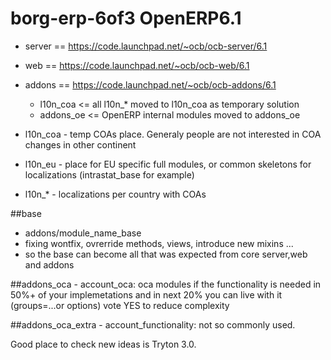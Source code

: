 borg-erp-6of3 OpenERP6.1
=========================

 * server == https://code.launchpad.net/~ocb/ocb-server/6.1

 * web == https://code.launchpad.net/~ocb/ocb-web/6.1

 * addons == https://code.launchpad.net/~ocb/ocb-addons/6.1 
    * l10n_coa <= all l10n_* moved to l10n_coa as temporary solution
    * addons_oe <= OpenERP internal modules moved to addons_oe
  
 * l10n_coa - temp COAs place. Generaly people are not interested in COA changes in other continent
 * l10n_eu - place for EU specific full modules, or common skeletons for localizations (intrastat_base for example)
 * l10n_* - localizations per country with COAs

##base 
 * addons/module_name_base
 * fixing wontfix, ovrerride methods, views, introduce new mixins ...
 * so the base can become all that was expected from core server,web and addons

##addons_oca 
       - account_oca: oca modules 
         if the functionality is needed in 50%+ of your implemetations and in next 20% you can live with it (groups=...or options) vote YES to reduce complexity
          
##addons_oca_extra
       - account_functionality:  not so commonly used.

Good place to check new ideas is Tryton 3.0.



